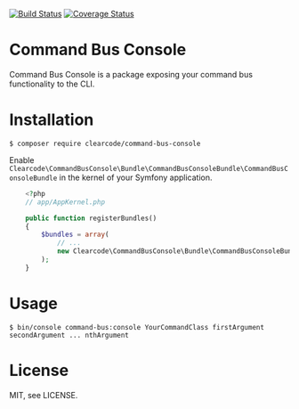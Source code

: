 [![Build Status](https://travis-ci.org/ClearcodeHQ/command-bus-console.svg?branch=master)](https://travis-ci.org/ClearcodeHQ/command-bus-console)
[![Coverage Status](https://coveralls.io/repos/ClearcodeHQ/command-bus-console/badge.svg?branch=master&service=github)](https://coveralls.io/github/ClearcodeHQ/command-bus-console?branch=master)

# Command Bus Console

Command Bus Console is a package exposing your command bus functionality to the CLI.

# Installation

```
$ composer require clearcode/command-bus-console
```

Enable `Clearcode\CommandBusConsole\Bundle\CommandBusConsoleBundle\CommandBusConsoleBundle` in the kernel of your Symfony application.

```php
    <?php
    // app/AppKernel.php

    public function registerBundles()
    {
        $bundles = array(
            // ...
            new Clearcode\CommandBusConsole\Bundle\CommandBusConsoleBundle\CommandBusConsoleBundle(),
        );
    }
```

# Usage

```
$ bin/console command-bus:console YourCommandClass firstArgument secondArgument ... nthArgument
```

# License

MIT, see LICENSE.
